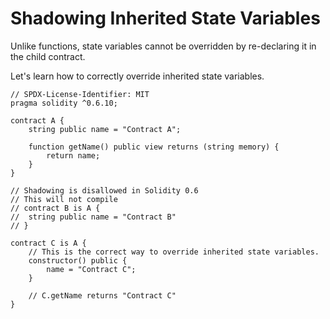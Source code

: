 # Shadowing Inherited State Variables  
Unlike functions, state variables cannot be overridden by re-declaring it in the child contract.  

Let's learn how to correctly override inherited state variables.  

```
// SPDX-License-Identifier: MIT
pragma solidity ^0.6.10;

contract A {
	string public name = "Contract A";

	function getName() public view returns (string memory) {
		return name;
	}
}

// Shadowing is disallowed in Solidity 0.6
// This will not compile
// contract B is A {
// 	string public name = "Contract B"	
// }

contract C is A {
	// This is the correct way to override inherited state variables.
	constructor() public {
		name = "Contract C";
	}

	// C.getName returns "Contract C"
}
```